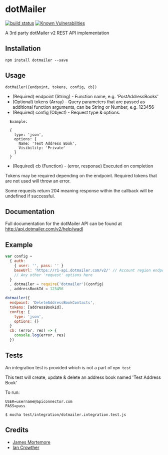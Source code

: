 # dotMailer

[![build status](https://secure.travis-ci.org/confuser/node-dotmailer.png)](http://travis-ci.org/confuser/node-dotmailer)
[![Known Vulnerabilities](https://snyk.io/test/github/confuser/node-dotmailer/badge.svg?targetFile=package.json)](https://snyk.io/test/github/confuser/node-dotmailer?targetFile=package.json)

A 3rd party dotMailer v2 REST API implementation

## Installation

```
npm install dotmailer --save
```

## Usage
```dotMailer({endpoint, tokens, config, cb})```
  
- (Required) endpoint (String) - Function name, e.g. 'PostAddressBooks'
- (Optional) tokens (Array) - Query parameters that are passed as additional function arguments, can be String or Number, e.g. 123456  
- (Required) config (Object) - Request type & options. 

```
  Example:

  {
    type: 'json',
    options: {
      Name: 'Test Address Book', 
      Visibility: 'Private'
    }
  }
```

- (Required) cb (Function) - (error, response) Executed on completion

Tokens may be required depending on the endpoint. Required tokens that are not used will throw an error.

Some requests return 204 meaning response within the callback will be undefined if successful.

## Documentation
Full documentation for the dotMailer API can be found at http://api.dotmailer.com/v2/help/wadl

## Example

```js
var config =
  { auth:
    { user: '', pass: '' }
    baseUrl: 'https://r1-api.dotmailer.com/v2/' // Account region endpoint
    // Any other 'request' options here
  }
  , dotmailer = require('dotmailer')(config)
  , addressBookId = 123456

dotmailer({
  endpoint: 'DeleteAddressBookContacts',
  tokens: [addressBookId],
  config: {
    type: 'json',
    options: {}
  }
  cb: (error, res) => {
    console.log(error, res)
  })
```

## Tests
An integration test is provided which is not a part of ```npm test```

This test will create, update & delete an address book named 'Test Address Book'

To run:
```
USER=username@apiconnector.com 
PASS=pass 

$ mocha test/integration/dotmailer.integration.test.js
```

## Credits
- [James Mortemore](https://github.com/confuser/)
- [Ian Crowther](https://github.com/iancrowther/)
